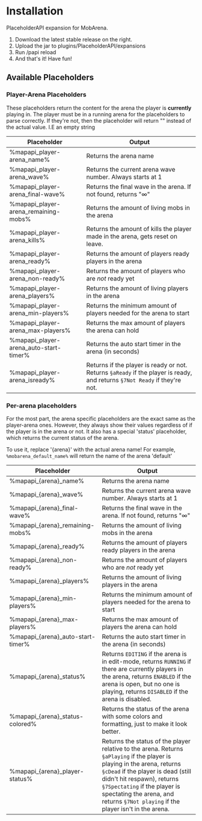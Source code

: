 # Installation
PlaceholderAPI expansion for MobArena.

1. Download the latest stable release on the right.
2. Upload the jar to plugins/PlaceholderAPI/expansions
3. Run /papi reload
4. And that's it! Have fun!

## Available Placeholders


### Player-Arena Placeholders

These placeholders return the content for the arena the player is **currently** playing in. The player must be in a running arena for the placeholders to parse correctly. If they're not, then the placeholder will return "" instead of the actual value. I.E an empty string 

| Placeholder  | Output|
|------------- | -------------|
|%mapapi_player-arena_name%  | Returns the arena name|
|%mapapi_player-arena_wave%  | Returns the current arena wave number. Always starts at 1|
|%mapapi_player-arena_final-wave%  | Returns the final wave in the arena. If not found, returns "∞"|
|%mapapi_player-arena_remaining-mobs%  | Returns the amount of living mobs in the arena|
|%mapapi_player-arena_kills%  | Returns the amount of kills the player made in the arena, gets reset on leave.|
|%mapapi_player-arena_ready%  | Returns the amount of players ready players in the arena|
|%mapapi_player-arena_non-ready%  | Returns the amount of players who are _not_ ready yet|
|%mapapi_player-arena_players%  | Returns the amount of living players in the arena|
|%mapapi_player-arena_min-players%  | Returns the minimum amount of players needed for the arena to start|
|%mapapi_player-arena_max-players%  | Returns the max amount of players the arena can hold|
|%mapapi_player-arena_auto-start-timer%  | Returns the auto start timer in the arena (in seconds)|
|%mapapi_player-arena_isready%  | Returns if the player is ready or not. Returns `§aReady` if the player is ready, and returns `§7Not Ready` if they're not.|


### Per-arena placeholders

For the most part, the arena specific placeholders are the exact same as the player-arena ones. However, they always show their values regardless of if the player is in the arena or not. It also has a special 'status' placeholder, which returns the current status of the arena.

To use it, replace '{arena}' with the actual arena name! For example, `%mobarena_default_name%` will return the name of the arena 'default' 

| Placeholder  | Output|
|------------- | -------------|
|%mapapi_{arena}\_name%  | Returns the arena name|
|%mapapi_{arena}\_wave%  | Returns the current arena wave number. Always starts at 1|
|%mapapi_{arena}\_final-wave%  | Returns the final wave in the arena. If not found, returns "∞"|
|%mapapi_{arena}\_remaining-mobs%  | Returns the amount of living mobs in the arena|
|%mapapi_{arena}\_ready%  | Returns the amount of players ready players in the arena|
|%mapapi_{arena}\_non-ready%  | Returns the amount of players who are _not_ ready yet|
|%mapapi_{arena}\_players%  | Returns the amount of living players in the arena|
|%mapapi_{arena}\_min-players%  | Returns the minimum amount of players needed for the arena to start|
|%mapapi_{arena}\_max-players%  | Returns the max amount of players the arena can hold|
|%mapapi_{arena}\_auto-start-timer%  | Returns the auto start timer in the arena (in seconds)|
|%mapapi_{arena}\_status%  | Returns `EDITING` if the arena is in edit-mode, returns `RUNNING` if there are currently players in the arena, returns `ENABLED` if the arena is open, but no one is playing, returns `DISABLED` if the arena is disabled.
|%mapapi_{arena}\_status-colored%  | Returns the status of the arena with some colors and formatting, just to make it look better.|
|%mapapi_{arena}\_player-status%  | Returns the status of the player relative to the arena. Returns `§aPlaying` if the player is playing in the arena, returns `§cDead` if the player is dead (still didn't hit respawn), returns `§7Spectating` if the player is spectating the arena, and returns `§7Not playing` if the player isn't in the arena.|

